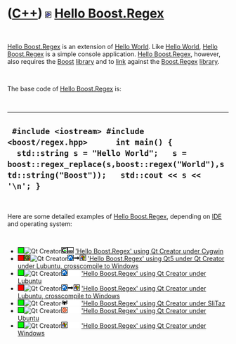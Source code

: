 



 

 

 

 

 

([C++](Cpp.md)) ![Boost](PicBoost.png) [Hello Boost.Regex](CppHelloBoostRegex.md)
===================================================================================

 

[Hello Boost.Regex](CppHelloBoostRegex.md) is an extension of [Hello
World](CppHelloWorld.md). Like [Hello World](CppHelloWorld.md), [Hello
Boost.Regex](CppHelloBoostRegex.md) is a simple console application.
[Hello Boost.Regex](CppHelloBoostRegex.md), however, also requires the
[Boost](CppBoost.md) [library](CppLibrary.md) and to
[link](CppLink.md) against the [Boost.Regex](CppRegex.md)
[library](CppLibrary.md).

 

The base code of [Hello Boost.Regex](CppHelloBoostRegex.md) is:

 

  ------------------------------------------------------------------------------------------------------------------------------------------------------------------------------------------------------------
  ` #include <iostream> #include <boost/regex.hpp>      int main() {   std::string s = "Hello World";   s = boost::regex_replace(s,boost::regex("World"),std::string("Boost"));   std::cout << s << '\n'; }`
  ------------------------------------------------------------------------------------------------------------------------------------------------------------------------------------------------------------

 

Here are some detailed examples of [Hello
Boost.Regex](CppHelloBoostRegex.md), depending on [IDE](CppIde.md) and
operating system:

 

-   ![OKAY](PicGreen.png)![Qt
    Creator](PicQtCreator.png)![Cygwin](PicCygwin.png)![Desktop](PicDesktop.png)
    ['Hello Boost.Regex' using Qt Creator under
    Cygwin](CppHelloBoostRegexQtCreatorCygwin.md)
-   ![OKAY](PicRed.png)![Qt5](PicQt5.png)![Qt
    Creator](PicQtCreator.png)![Lubuntu](PicLubuntu.png)![to](PicTo.png)![Windows](PicWindows.png)
    ['Hello Boost.Regex' using Qt5 under Qt Creator under Lubuntu,
    crosscompile to
    Windows](CppHelloBoostRegexQt5QtCreatorLubuntuToWindows.md)
-   ![OKAY](PicGreen.png)![Qt
    Creator](PicQtCreator.png)![Lubuntu](PicLubuntu.png)![
    ](PicSpacer.png)![ ](PicSpacer.png) ['Hello Boost.Regex' using Qt
    Creator under Lubuntu](CppHelloBoostRegexQtCreatorLubuntu.md)
-   ![OKAY](PicRed.png)![Qt
    Creator](PicQtCreator.png)![Lubuntu](PicLubuntu.png)![to](PicTo.png)![Windows](PicWindows.png)
    ['Hello Boost.Regex' using Qt Creator under Lubuntu, crosscompile to
    Windows](CppHelloBoostRegexQtCreatorLubuntuToWindows.md)
-   ![OKAY](PicGreen.png)![Qt
    Creator](PicQtCreator.png)![SliTaz](PicSliTaz.png)![
    ](PicSpacer.png)![ ](PicSpacer.png) ['Hello Boost.Regex' using Qt
    Creator under SliTaz](CppHelloBoostRegexQtCreatorSliTaz.md)
-   ![OKAY](PicGreen.png)![Qt
    Creator](PicQtCreator.png)![Ubuntu](PicUbuntu.png)![
    ](PicSpacer.png)![ ](PicSpacer.png) ['Hello Boost.Regex' using Qt
    Creator under Ubuntu](CppHelloBoostRegexQtCreatorUbuntu.md)
-   ![OKAY](PicGreen.png)![Qt
    Creator](PicQtCreator.png)![Windows](PicWindows.png)![
    ](PicSpacer.png)![ ](PicSpacer.png) ['Hello Boost.Regex' using Qt
    Creator under Windows](CppHelloBoostRegexQtCreatorWindows.md)

 

 

 

 

 





 



